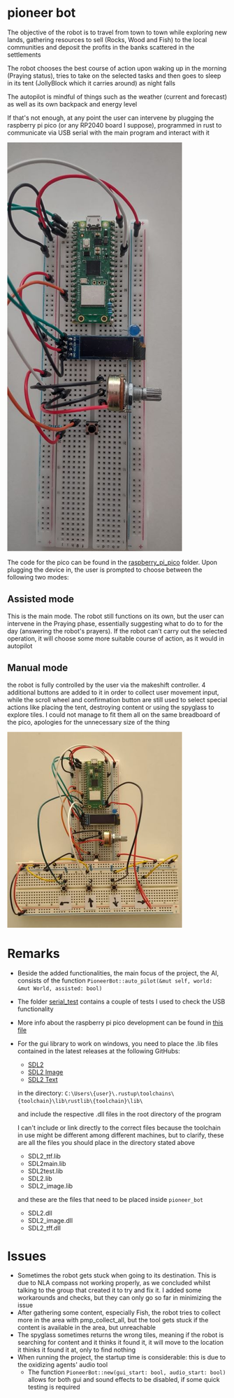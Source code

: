 # pioneer bot

The objective of the robot is to travel from town to town while exploring new lands,
gathering resources to sell (Rocks, Wood and Fish) to the local communities and deposit the profits 
in the banks scattered in the settlements

The robot chooses the best course of action upon waking up in the morning (Praying status),
tries to take on the selected tasks and then goes to sleep in its tent (JollyBlock which it carries around) as night falls

The autopilot is mindful of things such as the weather (current and forecast) as
well as its own backpack and energy level

If that's not enough, at any point the user can intervene by plugging the 
raspberry pi pico (or any RP2040 board I suppose), programmed in rust to communicate 
via USB serial with the main program and interact with it

![image of the raspberry pi pico controller](raspberry_pi_pico/pics/remote.jpg)

The code for the pico can be found in the [raspberry_pi_pico](raspberry_pi_pico/) folder.
Upon plugging the device in, the user is prompted to choose between the following two modes:

## Assisted mode

This is the main mode. The robot still functions on its own, but the user can intervene in the Praying phase, essentially 
suggesting what to do to for the day (answering the robot's prayers). If the robot can't carry out the selected operation, it will choose some more 
suitable course of action, as it would in autopilot

## Manual mode

the robot is fully controlled by the user via the makeshift controller. 4 additional buttons are added to it in order to 
collect user movement input, while the scroll wheel and confirmation button are still used to
select special actions like placing the tent, destroying content or using the spyglass to explore tiles. I could not manage to fit
them all on the same breadboard of the pico, apologies for the unnecessary size of the thing

![image of the added buttons](raspberry_pi_pico/pics/controller.jpg)

# Remarks

- Beside the added functionalities, the main focus of the project, the AI, consists of the function `PioneerBot::auto_pilot(&mut self, world: &mut World, assisted: bool)`
- The folder [serial_test](serial_test) contains a couple of tests I used to check the USB functionality
- More info about the raspberry pi pico development can be found in [this file](raspberry_pi_pico/README.md)
- For the gui library to work on windows, you need to place the .lib files contained in the latest releases at the following GitHubs:
  - [SDL2](https://github.com/libsdl-org/SDL)
  - [SDL2 Image](https://github.com/libsdl-org/SDL_image)
  - [SDL2 Text](https://github.com/libsdl-org/SDL_ttf)

  in the directory: 
  `C:\Users\{user}\.rustup\toolchains\{toolchain}\lib\rustlib\{toolchain}\lib\`

  and include the respective .dll files in the root directory of the program

  I can't include or link directly to the correct files because the toolchain in use might be different among
  different machines, but to clarify, these are all the files you should place in the directory stated above 
  - SDL2_ttf.lib
  - SDL2main.lib
  - SDL2test.lib
  - SDL2.lib
  - SDL2_image.lib
    
  and these are the files that need to be placed inside `pioneer_bot`
  - SDL2.dll
  - SDL2_image.dll
  - SDL2_tff.dll

# Issues
- Sometimes the robot gets stuck when going to its destination. This is due to NLA compass not working properly, as we concluded whilst talking to the group that created it to try and fix it. I added some workarounds and checks, but they can only go so far in minimizing the issue
- After gathering some content, especially Fish, the robot tries to collect more in the area with pmp_collect_all, but the tool gets stuck if the content is available in the area, but unreachable
- The spyglass sometimes returns the wrong tiles, meaning if the robot is searching for content and it thinks it found it, it will move to the location it thinks it found it at, only to find nothing
- When running the project, the startup time is considerable: this is due to the oxidizing agents' audio tool
  - The function `PioneerBot::new(gui_start: bool, audio_start: bool)` allows for both gui and sound effects to be disabled, if some quick testing is required
